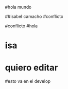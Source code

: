 #hola mundo

##isabel camacho
#conflicto



#conflicto
#hola

# isa


# quiero editar

#esto va en el develop

